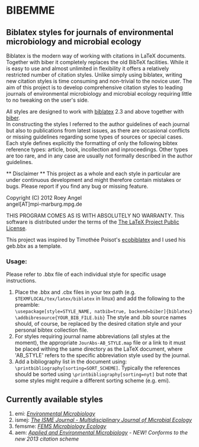 # BIBEMME #
## Biblatex styles for journals of environmental microbiology and microbial ecology ##

Biblatex is the modern way of working with citations in LaTeX documents. Together with biber it completely replaces the old BibTeX facilities. While it is easy to use and almost unlimited in flexibility it offers a relatively restricted number of citation styles. Unlike simply using biblatex, writing new citation styles is time consuming and non-trivial to the novice user. The aim of this project is to develop comprehensive citation styles to leading journals of environmental microbiology and microbial ecology requiring little to no tweaking on the user's side.

All styles are designed to work with [biblatex](http://bit.ly/Sn6Bjx) 2.3 and above together with [biber](http://bit.ly/SjJLe6).  
In constructing the styles I referred to the author guidelines of each journal but also to publications from latest issues, as there are occasional conflicts or missing guidelines regarding some types of sources or special cases. Each style defines explicitly the formatting of only the following bibtex reference types: article, book, incollection and inproceedings. Other types are too rare, and in any case are usually not formally described in the author guidelines.


** Disclaimer **
This project as a whole and each style in particular are under continuous development and might therefore contain mistakes or bugs. Please report if you find any bug or missing feature.

Copyright (C) 2012 Roey Angel  
angel[AT]mpi-marburg.mpg.de

THIS PROGRAM COMES AS IS WITH ABSOLUTELY NO WARRANTY.
This software is distributed under the terms of the [The LaTeX Project Public License].

This project was inspired by Timothée Poisot's [ecobiblatex] and I used his geb.bbx as a template.

### Usage: ###
Please refer to .bbx file of each individual style for specific usage instructions.  

1. Place the .bbx and .cbx files in your tex path (e.g. `$TEXMFLOCAL/tex/latex/biblatex` in linux) and add the following to the preamble:  
`\usepackage[style=STYLE_NAME, natbib=true, backend=biber]{biblatex}`  
`\addbibresource{YOUR_BIB_FILE.bib}`
The style and .bib source names should, of course, be replaced by the desired citation style and your personal bibtex collection file.  
2. For styles requiring journal name abbreviations (all styles at the moment), the appropriate `JourAbs-AB_STYLE.map` file or a link to it must be placed withing the same directory as the LaTeX document, where 'AB_STYLE' refers to the specific abbreviation style used by the journal.  
3. Add a bibliography list in the document using: `\printbibliography[sorting=SORT_SCHEME]`. Typically the references should be sorted using `\printbibliography[sorting=nyt]` but note that some styles might require a different sorting scheme (e.g. emi).

## Currently available styles ##

1. emi:     [*Environmental Microbiology*](http://bit.ly/S5C6ie)
2. ismej:   [*The ISME Journal - Multidisciplinary Journal of Microbial Ecology*](http://bit.ly/YgJwEf)
3. femsme:  [*FEMS Microbiology Ecology*](http://bit.ly/TXNQku)
4. aem:     [*Applied and Environmental Microbiology*](http://bit.ly/RbpoSa) - *NEW! Conforms to the new 2013 citation scheme*

[biblatex]: http://bit.ly/Sn6Bjx
[biber]: http://bit.ly/SjJLe6
[The LaTeX Project Public License]: http://bit.ly/U8CgHn
[ecobiblatex]: http://bit.ly/10TlcHw
[*Environmental Microbiology*]: http://bit.ly/S5C6ie
[*The ISME Journal - Multidisciplinary Journal of Microbial Ecology*]: http://bit.ly/YgJwEf
[*FEMS Microbiology Ecology*]: http://bit.ly/TXNQku
[*Applied and Environmental Microbiology*]: http://bit.ly/RbpoSa